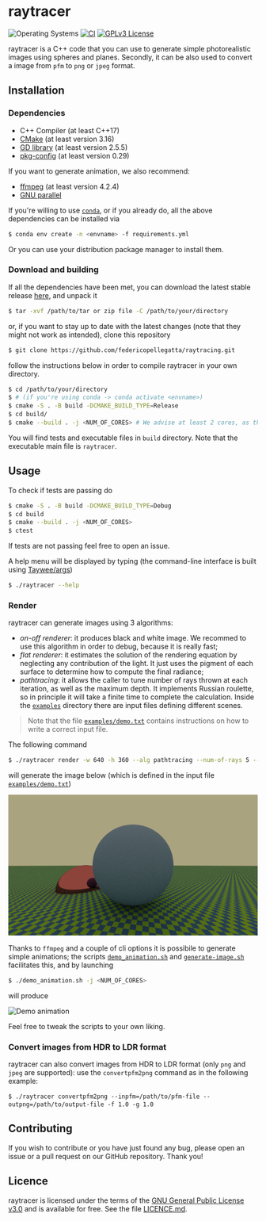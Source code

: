 
# raytracer
![Operating Systems](https://img.shields.io/badge/os-Linux-lightgrey)
[![CI](https://img.shields.io/github/workflow/status/federicopellegatta/raytracing/CMake)](https://github.com/federicopellegatta/raytracing/actions)
[![GPLv3 License](https://img.shields.io/badge/License-GPL%20v3-yellow.svg)](https://www.gnu.org/licenses/gpl-3.0.html)

raytracer is a C++ code that you can use to generate simple photorealistic images using spheres and planes. Secondly, it can be also used to convert a image from `pfm` to `png` or `jpeg` format. 


## Installation
### Dependencies
   - C++ Compiler (at least C++17)
   - [CMake](https://cmake.org/) (at least version 3.16)
   - [GD library](https://libgd.github.io/) (at least version 2.5.5)
   - [pkg-config](https://www.freedesktop.org/wiki/Software/pkg-config/) (at least version 0.29)

If you want to generate animation, we also recommend:
   - [ffmpeg](https://www.ffmpeg.org/) (at least version 4.2.4)
   - [GNU parallel](https://www.gnu.org/software/parallel/) 

If you're willing to use [`conda`](https://docs.conda.io/en/latest/), or if you already do, all the above dependencies can be installed via
```sh
$ conda env create -n <envname> -f requirements.yml
```
Or you can use your distribution package manager to install them.
  
### Download and building
If all the dependencies have been met, you can download the latest stable release [here](https://github.com/federicopellegatta/raytracing/releases), and unpack it

``` sh
$ tar -xvf /path/to/tar or zip file -C /path/to/your/directory
```

or, if you want to stay up to date with the latest changes (note that they might not work as intended), clone this repository

``` sh
$ git clone https://github.com/federicopellegatta/raytracing.git
```

follow the instructions below in order to compile raytracer in your own directory.
``` sh
$ cd /path/to/your/directory  
$ # (if you're using conda -> conda activate <envname>)
$ cmake -S . -B build -DCMAKE_BUILD_TYPE=Release 
$ cd build/
$ cmake --build . -j <NUM_OF_CORES> # We advise at least 2 cores, as the compilation process is a bit slow
```
You will find tests and executable files in `build` directory. Note that the executable main file is `raytracer`.

## Usage
To check if tests are passing do
``` sh
$ cmake -S . -B build -DCMAKE_BUILD_TYPE=Debug 
$ cd build
$ cmake --build . -j <NUM_OF_CORES>
$ ctest
```
If tests are not passing feel free to open an issue.

A help menu will be displayed by typing (the command-line interface is built using [Taywee/args](https://github.com/Taywee/args))
``` sh
$ ./raytracer --help
```
### Render
raytracer can generate images using 3 algorithms: 
 - *on-off renderer*: it produces black and white image. We recommed to use this algorithm in order to debug, because it is really fast;
 - *flat renderer*: it estimates the solution of the rendering equation by neglecting any contribution of the light. It just uses the pigment
 of each surface to determine how to compute the final radiance;
 - *pathtracing*: it allows the caller to tune number of rays thrown at each iteration, as well as the maximum depth. It implements Russian roulette, so in principle it will take a finite time to complete the calculation.
Inside the [`examples`](./examples) directory there are input files defining different scenes. 

>Note that the file [`examples/demo.txt`](./examples/demo.txt) contains instructions on how to write a correct input file.

The following command
``` sh
$ ./raytracer render -w 640 -h 360 --alg pathtracing --num-of-rays 5 --max-depth 4 --samples-per-pixel 25 --outf demo-5 -i ../examples/demo.txt
```
will generate the image below (which is defined in the input file [`examples/demo.txt`](./examples/demo.txt))

![Demo image](./examples/demo-5.png)


Thanks to `ffmpeg` and a couple of cli options it is possibile to generate simple animations; the scripts [`demo_animation.sh`](demo_animation.sh) and [`generate-image.sh`](generate-image.sh) facilitates this, and by launching
``` sh
$ ./demo_animation.sh -j <NUM_OF_CORES>
```
will produce

![Demo animation](./examples/demo.gif)

Feel free to tweak the scripts to your own liking.


### Convert images from HDR to LDR format
raytracer can also convert images from HDR to LDR format (only `png` and `jpeg` are supported):  use the `convertpfm2png` command as in the following example:
```
$ ./raytracer convertpfm2png --inpfm=/path/to/pfm-file --outpng=/path/to/output-file -f 1.0 -g 1.0
```

## Contributing
If you wish to contribute or you have just found any bug, please open an issue or a pull request on our GitHub repository. Thank you!

## Licence
raytracer is licensed under the terms of the [GNU General Public License v3.0](https://www.gnu.org/licenses/gpl-3.0.html) and is available for free. See the file [LICENCE.md](https://github.com/federicopellegatta/raytracing/blob/master/LICENCE.md).
